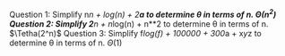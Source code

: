 Question 1: Simplify n*n + log(n) + 2**a to determine θ in terms of n.
$\Theta(n^2)$
Question 2: Simplify 2**n + n*log(n) + n**2 to determine θ in terms of n.
$\Tetha(2^n)$
Question 3: Simplify f*log(f) + 100000 + 300*a + x*y*z to determine θ in terms of n.
$\Theta(1)$
